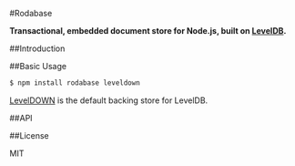 #Rodabase

**Transactional, embedded document store for Node.js, built on [LevelDB](https://github.com/rvagg/node-levelup).**

##Introduction


##Basic Usage

```bash
$ npm install rodabase leveldown
```
[LevelDOWN](https://github.com/rvagg/node-leveldown) is the default backing store for LevelDB. 

##API


##License

MIT
